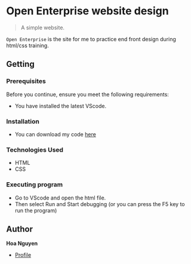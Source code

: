 # Open Enterprise website design
> A simple website.

`Open Enterprise` is the site for me to practice end front design during html/css training.
## Getting 

### Prerequisites
Before you continue, ensure you meet the following requirements:
* You have installed the latest VScode.
### Installation
* You can download my code [here](https://github.com/jinety/practice-html-css)
### Technologies Used
* HTML
* CSS
### Executing program
* Go to VScode and open the html file.
* Then select Run and Start debugging (or you can press the F5 key to run the program)
## Author
**Hoa Nguyen**
* [Profile](https://github.com/jinety)


